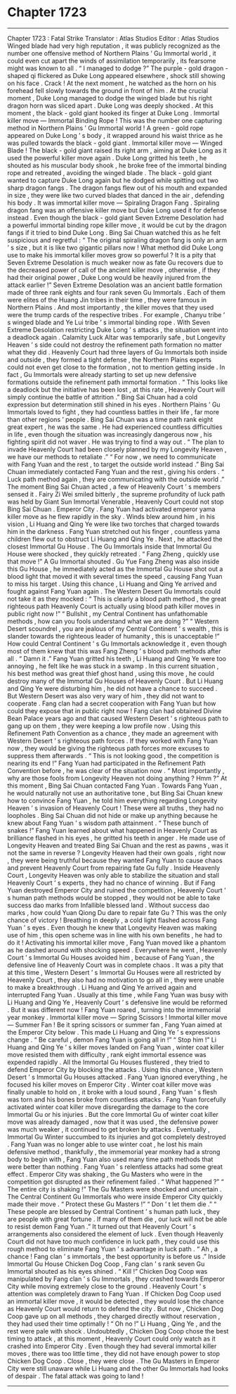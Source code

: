 
# Chapter 1723


---

Chapter 1723 : Fatal Strike
Translator :
Atlas Studios
Editor :
Atlas Studios
Winged blade had very high reputation , it was publicly recognized as the number one offensive method of Northern Plains ’ Gu Immortal world , it could even cut apart the winds of assimilation temporarily , its fearsome might was known to all .
“ I managed to dodge ?” The purple - gold dragon - shaped qi flickered as Duke Long appeared elsewhere , shock still showing on his face .
Crack !
At the next moment , he watched as the horn on his forehead fell slowly towards the ground in front of him .
At the crucial moment , Duke Long managed to dodge the winged blade but his right dragon horn was sliced apart .
Duke Long was deeply shocked .
At this moment , the black - gold giant hooked its finger at Duke Long .
Immortal killer move — Immortal Binding Rope !
This was the number one capturing method in Northern Plains ’ Gu Immortal world !
A green - gold rope appeared on Duke Long ’ s body , it wrapped around his waist thrice as he was pulled towards the black - gold giant .
Immortal killer move — Winged Blade !
The black - gold giant raised its right arm , aiming at Duke Long as it used the powerful killer move again .
Duke Long gritted his teeth , he shouted as his muscular body shook , he broke free of the immortal binding rope and retreated , avoiding the winged blade .
The black - gold giant wanted to capture Duke Long again but he dodged while spitting out two sharp dragon fangs .
The dragon fangs flew out of his mouth and expanded in size , they were like two curved blades that danced in the air , defending his body .
It was immortal killer move — Spiraling Dragon Fang .
Spiraling dragon fang was an offensive killer move but Duke Long used it for defense instead .
Even though the black - gold giant Seven Extreme Desolation had a powerful immortal binding rope killer move , it would be cut by the dragon fangs if it tried to bind Duke Long .
Bing Sai Chuan watched this as he felt suspicious and regretful : “ The original spiraling dragon fang is only an arm ’ s size , but it is like two gigantic pillars now ! What method did Duke Long use to make his immortal killer moves grow so powerful ? It is a pity that Seven Extreme Desolation is much weaker now as fate Gu recovers due to the decreased power of call of the ancient killer move , otherwise , if they had their original power , Duke Long would be heavily injured from the attack earlier !”
Seven Extreme Desolation was an ancient battle formation made of three rank eights and four rank seven Gu Immortals .
Each of them were elites of the Huang Jin tribes in their time , they were famous in Northern Plains . And most importantly , the killer moves that they used were the trump cards of the respective tribes . For example , Chanyu tribe ’ s winged blade and Ye Lui tribe ’ s immortal binding rope .
With Seven Extreme Desolation restricting Duke Long ’ s attacks , the situation went into a deadlock again .
Calamity Luck Altar was temporarily safe , but Longevity Heaven ’ s side could not destroy the refinement path formation no matter what they did .
Heavenly Court had three layers of Gu Immortals both inside and outside , they formed a tight defense , the Northern Plains experts could not even get close to the formation , not to mention getting inside . In fact , Gu Immortals were already starting to set up new defensive formations outside the refinement path immortal formation .
“ This looks like a deadlock but the initiative has been lost , at this rate , Heavenly Court will simply continue the battle of attrition .” Bing Sai Chuan had a cold expression but determination still shined in his eyes .
Northern Plains ’ Gu Immortals loved to fight , they had countless battles in their life , far more than other regions ’ people .
Bing Sai Chuan was a time path rank eight great expert , he was the same . He had experienced countless difficulties in life , even though the situation was increasingly dangerous now , his fighting spirit did not waver .
He was trying to find a way out .
“ The plan to invade Heavenly Court had been closely planned by my Longevity Heaven , we have our methods to retaliate .”
“ For now , we need to communicate with Fang Yuan and the rest , to target the outside world instead .”
Bing Sai Chuan immediately contacted Fang Yuan and the rest , giving his orders .
“ Luck path method again , they are communicating with the outside world .” The moment Bing Sai Chuan acted , a few of Heavenly Court ’ s members sensed it .
Fairy Zi Wei smiled bitterly , the supreme profundity of luck path was held by Giant Sun Immortal Venerable , Heavenly Court could not stop Bing Sai Chuan .
Emperor City .
Fang Yuan had activated emperor yama killer move as he flew rapidly in the sky .
Winds blew around him , in his vision , Li Huang and Qing Ye were like two torches that charged towards him in the darkness .
Fang Yuan stretched out his finger , countless yama children flew out to obstruct Li Huang and Qing Ye .
Next , he attacked the closest Immortal Gu House .
The Gu Immortals inside that Immortal Gu House were shocked , they quickly retreated .
“ Fang Zheng , quickly use that move !” A Gu Immortal shouted .
Gu Yue Fang Zheng was also inside this Gu House , he immediately acted as the Immortal Gu House shot out a blood light that moved it with several times the speed , causing Fang Yuan to miss his target .
Using this chance , Li Huang and Qing Ye arrived and fought against Fang Yuan again .
The Western Desert Gu Immortals could not take it as they mocked : “ This is clearly a blood path method , the great righteous path Heavenly Court is actually using blood path killer moves in public right now !”
“ Bullshit , my Central Continent has unfathomable methods , how can you fools understand what we are doing ?”
“ Western Desert scoundrel , you are jealous of my Central Continent ’ s wealth , this is slander towards the righteous leader of humanity , this is unacceptable !”
How could Central Continent ’ s Gu Immortals acknowledge it , even though most of them knew that this was Fang Zheng ’ s blood path methods after all .
“ Damn it .” Fang Yuan gritted his teeth , Li Huang and Qing Ye were too annoying , he felt like he was stuck in a swamp .
In this current situation , his best method was great thief ghost hand , using this move , he could destroy many of the Immortal Gu Houses of Heavenly Court .
But Li Huang and Qing Ye were disturbing him , he did not have a chance to succeed .
But Western Desert was also very wary of him , they did not want to cooperate .
Fang clan had a secret cooperation with Fang Yuan but how could they expose that in public right now !
Fang clan had obtained Divine Bean Palace years ago and that caused Western Desert ’ s righteous path to gang up on them , they were keeping a low profile now . Using this Refinement Path Convention as a chance , they made an agreement with Western Desert ’ s righteous path forces . If they worked with Fang Yuan now , they would be giving the righteous path forces more excuses to suppress them afterwards .
“ This is not looking good , the competition is nearing its end !” Fang Yuan had participated in the Refinement Path Convention before , he was clear of the situation now .
“ Most importantly , why are those fools from Longevity Heaven not doing anything ? Hmm ?” At this moment , Bing Sai Chuan contacted Fang Yuan .
Towards Fang Yuan , he would naturally not use an authoritative tone , but Bing Sai Chuan knew how to convince Fang Yuan , he told him everything regarding Longevity Heaven ’ s invasion of Heavenly Court !
These were all truths , they had no loopholes .
Bing Sai Chuan did not hide or make up anything because he knew about Fang Yuan ’ s wisdom path attainment .
“ These bunch of snakes !” Fang Yuan learned about what happened in Heavenly Court as brilliance flashed in his eyes , he gritted his teeth in anger .
He made use of Longevity Heaven and treated Bing Sai Chuan and the rest as pawns , was it not the same in reverse ?
Longevity Heaven had their own goals , right now , they were being truthful because they wanted Fang Yuan to cause chaos and prevent Heavenly Court from repairing fate Gu fully .
Inside Heavenly Court , Longevity Heaven was only able to stabilize the situation and stall Heavenly Court ’ s experts , they had no chance of winning .
But if Fang Yuan destroyed Emperor City and ruined the competition , Heavenly Court ’ s human path methods would be stopped , they would not be able to take success dao marks from Infallible blessed land .
Without success dao marks , how could Yuan Qiong Du dare to repair fate Gu ?
This was the only chance of victory !
Breathing in deeply , a cold light flashed across Fang Yuan ’ s eyes .
Even though he knew that Longevity Heaven was making use of him , this open scheme was in line with his own benefits , he had to do it !
Activating his immortal killer move , Fang Yuan moved like a phantom as he dashed around with shocking speed .
Everywhere he went , Heavenly Court ’ s Immortal Gu Houses avoided him , because of Fang Yuan , the defensive line of Heavenly Court was in complete chaos .
It was a pity that at this time , Western Desert ’ s Immortal Gu Houses were all restricted by Heavenly Court , they also had no motivation to go all in , they were unable to make a breakthrough .
Li Huang and Qing Ye arrived again and interrupted Fang Yuan .
Usually at this time , while Fang Yuan was busy with Li Huang and Qing Ye , Heavenly Court ’ s defensive line would be reformed .
But it was different now !
Fang Yuan roared , turning into the immemorial year monkey .
Immortal killer move — Spring Scissors !
Immortal killer move — Summer Fan !
Be it spring scissors or summer fan , Fang Yuan aimed at the Emperor City below .
This made Li Huang and Qing Ye ’ s expressions change .
“ Be careful , demon Fang Yuan is going all in !”
“ Stop him !”
Li Huang and Qing Ye ’ s killer moves landed on Fang Yuan , winter coat killer move resisted them with difficulty , rank eight immortal essence was expended rapidly .
All the Immortal Gu Houses flustered , they tried to defend Emperor City by blocking the attacks .
Using this chance , Western Desert ’ s Immortal Gu Houses attacked .
Fang Yuan ignored everything , he focused his killer moves on Emperor City .
Winter coat killer move was finally unable to hold on , it broke with a loud sound , Fang Yuan ’ s flesh was torn and his bones broke from countless attacks . Fang Yuan forcefully activated winter coat killer move disregarding the damage to the core Immortal Gu or his injuries .
But the core Immortal Gu of winter coat killer move was already damaged , now that it was used , the defensive power was much weaker , it continued to get broken by attacks . Eventually , Immortal Gu Winter succumbed to its injuries and got completely destroyed .
Fang Yuan was no longer able to use winter coat , he lost his main defensive method , thankfully , the immemorial year monkey had a strong body to begin with , Fang Yuan also used many time path methods that were better than nothing .
Fang Yuan ’ s relentless attacks had some great effect .
Emperor City was shaking , the Gu Masters who were in the competition got disrupted as their refinement failed .
“ What happened ?”
“ The entire city is shaking !”
The Gu Masters were shocked and uncertain .
The Central Continent Gu Immortals who were inside Emperor City quickly made their move .
“ Protect these Gu Masters !”
“ Don ’ t let them die .”
“ These people are blessed by Central Continent ’ s human path luck , they are people with great fortune . If many of them die , our luck will not be able to resist demon Fang Yuan .”
It turned out that Heavenly Court ’ s arrangements also considered the element of luck .
Even though Heavenly Court did not have too much confidence in luck path , they could use this rough method to eliminate Fang Yuan ’ s advantage in luck path .
“ Ah , a chance ! Fang clan ’ s immortals , the best opportunity is before us .” Inside Immortal Gu House Chicken Dog Coop , Fang clan ’ s rank seven Gu Immortal shouted as his eyes shined .
“ Kill !”
Chicken Dog Coop was manipulated by Fang clan ’ s Gu Immortals , they crashed towards Emperor City while moving extremely close to the ground .
Heavenly Court ’ s attention was completely drawn to Fang Yuan .
If Chicken Dog Coop used an immortal killer move , it would be detected , they would lose the chance as Heavenly Court would return to defend the city .
But now , Chicken Dog Coop gave up on all methods , they charged directly without reservation , they had used their time optimally !
“ Oh no !” Li Huang , Qing Ye , and the rest were pale with shock .
Undoubtedly , Chicken Dog Coop chose the best timing to attack , at this moment , Heavenly Court could only watch as it crashed into Emperor City .
Even though they had several immortal killer moves , there was too little time , they did not have enough power to stop Chicken Dog Coop .
Close , they were close .
The Gu Masters in Emperor City were still unaware while Li Huang and the other Gu Immortals had looks of despair .
The fatal attack was going to land !

---

